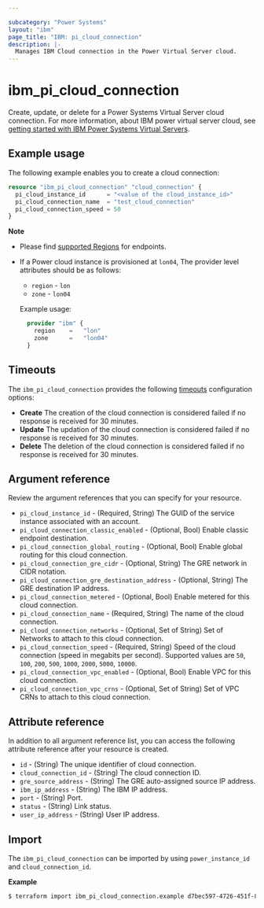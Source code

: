 ```yaml
---

subcategory: "Power Systems"
layout: "ibm"
page_title: "IBM: pi_cloud_connection"
description: |-
  Manages IBM Cloud connection in the Power Virtual Server cloud.
---
```


# ibm_pi_cloud_connection

Create, update, or delete for a Power Systems Virtual Server cloud connection. For more information, about IBM power virtual server cloud, see [getting started with IBM Power Systems Virtual Servers](https://cloud.ibm.com/docs/power-iaas?topic=power-iaas-getting-started).

## Example usage

The following example enables you to create a cloud connection:

```terraform
resource "ibm_pi_cloud_connection" "cloud_connection" {
  pi_cloud_instance_id		= "<value of the cloud_instance_id>"
  pi_cloud_connection_name	= "test_cloud_connection"
  pi_cloud_connection_speed	= 50
}
```

**Note**

* Please find [supported Regions](https://cloud.ibm.com/apidocs/power-cloud#endpoint) for endpoints.
* If a Power cloud instance is provisioned at `lon04`, The provider level attributes should be as follows:
  * `region` - `lon`
  * `zone` - `lon04`
  
  Example usage:
  
  ```terraform
    provider "ibm" {
      region    =   "lon"
      zone      =   "lon04"
    }
  ```
  
## Timeouts

The `ibm_pi_cloud_connection` provides the following [timeouts](https://www.terraform.io/docs/language/resources/syntax.html) configuration options:

- **Create** The creation of the cloud connection is considered failed if no response is received for 30 minutes.
- **Update** The updation of the cloud connection is considered failed if no response is received for 30 minutes.
- **Delete** The deletion of the cloud connection is considered failed if no response is received for 30 minutes.

## Argument reference

Review the argument references that you can specify for your resource. 

- `pi_cloud_instance_id` - (Required, String) The GUID of the service instance associated with an account.
- `pi_cloud_connection_classic_enabled` - (Optional, Bool) Enable classic endpoint destination.
- `pi_cloud_connection_global_routing` - (Optional, Bool) Enable global routing for this cloud connection.
- `pi_cloud_connection_gre_cidr` - (Optional, String) The GRE network in CIDR notation.
- `pi_cloud_connection_gre_destination_address` - (Optional, String) The GRE destination IP address.
- `pi_cloud_connection_metered` - (Optional, Bool) Enable metered for this cloud connection.
- `pi_cloud_connection_name` - (Required, String) The name of the cloud connection.
- `pi_cloud_connection_networks` - (Optional, Set of String) Set of Networks to attach to this cloud connection.
- `pi_cloud_connection_speed` - (Required, String) Speed of the cloud connection (speed in megabits per second). Supported values are `50`, `100`, `200`, `500`, `1000`, `2000`, `5000`, `10000`.
- `pi_cloud_connection_vpc_enabled` - (Optional, Bool) Enable VPC for this cloud connection.
- `pi_cloud_connection_vpc_crns` - (Optional, Set of String) Set of VPC CRNs to attach to this cloud connection.


## Attribute reference

In addition to all argument reference list, you can access the following attribute reference after your resource is created.

- `id` - (String) The unique identifier of cloud connection.
- `cloud_connection_id` - (String) The cloud connection ID.
- `gre_source_address` - (String) The GRE auto-assigned source IP address.
- `ibm_ip_address` - (String) The IBM IP address.
- `port` - (String) Port.
- `status` - (String) Link status.
- `user_ip_address` - (String) User IP address.

## Import

The `ibm_pi_cloud_connection` can be imported by using `power_instance_id` and `cloud_connection_id`.

**Example**

```sh
$ terraform import ibm_pi_cloud_connection.example d7bec597-4726-451f-8a63-e62e6f19c32c/cea6651a-bc0a-4438-9f8a-a0770bbf3ebb
```
